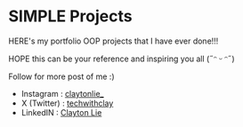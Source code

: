 # SIMPLE Projects

HERE's my portfolio OOP projects that I have ever done!!!

HOPE this can be your reference and inspiring you all (˶ᵔ ᵕ ᵔ˶)

Follow for more post of me :)
- Instagram : [claytonlie_](https://www.instagram.com/claytonlie_?igsh=cWUwdzF2NHo5NTFx)
- X (Twitter) : [techwithclay](https://x.com/techwithclay?t=Cd2ULZwL5Z7we14KsnC6EQ&s=08)
- LinkedIN : [Clayton Lie](https://www.linkedin.com/in/clayton-lie-64b362305?utm_source=share&utm_campaign=share_via&utm_content=profile&utm_medium=android_app)

